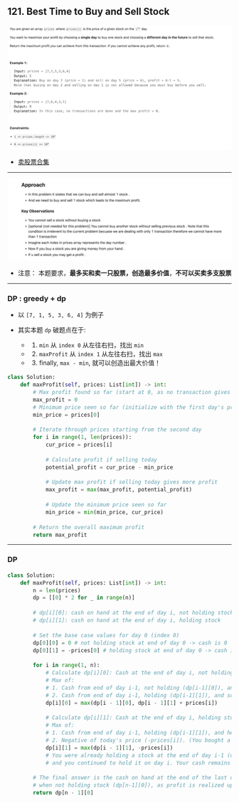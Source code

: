 ## 121. Best Time to Buy and Sell Stock
![](img/2025-03-05-23-55-10.png)

- [卖股票合集](https://www.youtube.com/watch?v=USEFjOtuyA4&t=331s)

---

![](img/2025-03-05-23-55-40.png)

- 注意： 本题要求，**最多买和卖一只股票，创造最多价值**，**不可以买卖多支股票**

---
### DP : greedy + dp

- 以 `[7, 1, 5, 3, 6, 4]` 为例子

- 其实本题 `dp` 破题点在于:
  - 1. `min` 从 `index 0` 从左往右扫，找出 `min`
  - 2. `maxProfit` 从 `index 1` 从左往右扫，找出 `max`
  - 3. finally, `max - min`, 就可以创造出最大价值！


```py
class Solution:
    def maxProfit(self, prices: List[int]) -> int:
        # Max profit found so far (start at 0, as no transaction gives 0 profit)
        max_profit = 0
        # Minimum price seen so far (initialize with the first day's price)
        min_price = prices[0]

        # Iterate through prices starting from the second day
        for i in range(1, len(prices)):
            cur_price = prices[i]

            # Calculate profit if selling today
            potential_profit = cur_price - min_price

            # Update max profit if selling today gives more profit
            max_profit = max(max_profit, potential_profit)

            # Update the minimum price seen so far
            min_price = min(min_price, cur_price)

        # Return the overall maximum profit
        return max_profit
```
---

### DP

```py
class Solution:
    def maxProfit(self, prices: List[int]) -> int:
        n = len(prices)
        dp = [[0] * 2 for _ in range(n)]

        # dp[i][0]: cash on hand at the end of day i, not holding stock
        # dp[i][1]: cash on hand at the end of day i, holding stock

        # Set the base case values for day 0 (index 0)
        dp[0][0] = 0 # not holding stock at end of day 0 -> cash is 0
        dp[0][1] = -prices[0] # holding stock at end of day 0 -> cash is -price of day 0 (bought on day 0)

        for i in range(1, n):
            # Calculate dp[i][0]: Cash at the end of day i, not holding stock
            # Max of:
            # 1. Cash from end of day i-1, not holding (dp[i-1][0]), and skipped transaction today.
            # 2. Cash from end of day i-1, holding (dp[i-1][1]), and sold stock today (+ prices[i]).
            dp[i][0] = max(dp[i - 1][0], dp[i - 1][1] + prices[i])

            # Calculate dp[i][1]: Cash at the end of day i, holding stock
            # Max of:
            # 1. Cash from end of day i-1, holding (dp[i-1][1]), and held stock today.
            # 2. Negative of today's price (-prices[i]). (You bought a stock on day i. To do this, you must have not been holding a stock at the end of day i-1).
            dp[i][1] = max(dp[i - 1][1], -prices[i])
            # You were already holding a stock at the end of day i-1 (dp[i - 1][1]),
            # and you continued to hold it on day i. Your cash remains dp[i - 1][1].

        # The final answer is the cash on hand at the end of the last day (index n-1),
        # when not holding stock (dp[n-1][0]), as profit is realized upon selling.
        return dp[n - 1][0]
```